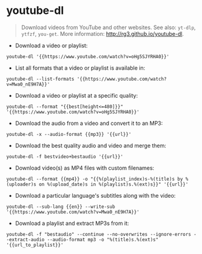 # youtube-dl

> Download videos from YouTube and other websites.
> See also: `yt-dlp`, `ytfzf`, `you-get`.
> More information: <http://rg3.github.io/youtube-dl>.

- Download a video or playlist:

`youtube-dl '{{https://www.youtube.com/watch?v=oHg5SJYRHA0}}'`

- List all formats that a video or playlist is available in:

`youtube-dl --list-formats '{{https://www.youtube.com/watch?v=Mwa0_nE9H7A}}'`

- Download a video or playlist at a specific quality:

`youtube-dl --format "{{best[height<=480]}}" '{{https://www.youtube.com/watch?v=oHg5SJYRHA0}}'`

- Download the audio from a video and convert it to an MP3:

`youtube-dl -x --audio-format {{mp3}} '{{url}}'`

- Download the best quality audio and video and merge them:

`youtube-dl -f bestvideo+bestaudio '{{url}}'`

- Download video(s) as MP4 files with custom filenames:

`youtube-dl --format {{mp4}} -o "{{%(playlist_index)s-%(title)s by %(uploader)s on %(upload_date)s in %(playlist)s.%(ext)s}}" '{{url}}'`

- Download a particular language's subtitles along with the video:

`youtube-dl --sub-lang {{en}} --write-sub '{{https://www.youtube.com/watch?v=Mwa0_nE9H7A}}'`

- Download a playlist and extract MP3s from it:

`youtube-dl -f "bestaudio" --continue --no-overwrites --ignore-errors --extract-audio --audio-format mp3 -o "%(title)s.%(ext)s" '{{url_to_playlist}}'`
